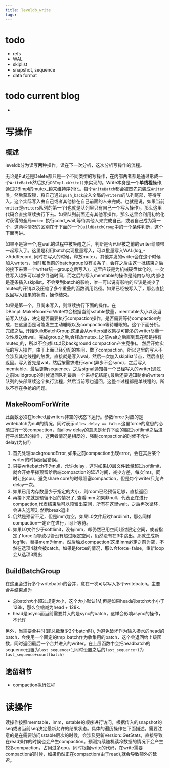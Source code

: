 ```yaml
---
title: leveldb_write
tags:
---
```

# todo

- refs
- WAL
- skiplist
- snapshot, sequence
- data format

# todo current blog

- 

# 写操作

## 概述

leveldb分为读写两种操作，读在下一次分析，这次分析写操作的流程。

无论是Put还是Delete都只是一个不同类型的写操作，在内部两者都是通过形成一个`WriteBatch`然后执行`DBImpl->Write()`来实现的。Write本身是一个**单线程**操作, 通过DBImpl的mutex_锁来维持序列化。每个`WriteBatch`都会被首先包装成`Writer`类，然后获取锁，将自己通过`push_back`放入全局的`writers`的队列尾部，等待写入。这个实际写入由自己或者其他排在自己前面的人来完成。也就是说，如果当前`writer`是`writers`队列的第一个(也就是队列里只有自己一个写入操作)，那么这里代码会直接继续执行下去。如果队列前面还有其他写操作，那么这里会利用初始化时获得的全局`mutex_`执行cond_wait,等待其他人来完成自己，或者自己成为第一个，这两种情况的区别在于下面的一个`BuildBatchGroup`中的一个条件判断，这个下面再讲。

如果不是第一个,在wait的过程中被唤醒之后，判断是否已经被之前的writer给顺带一起写入了。这里是利用batch实现批量写入，可以批量写入WAL(log_->AddRecord, 同时在写入的时候，释放mutex，其他并发的writer会在这个时候加入writers，当时和当前的batchgroup没有关系了，会在之后由这一批结束之后的接下来第一个writer统一group之后写入)，这里应该是为机械硬盘优化的，一次性写入越多可以减少寻道时间，而之后的写入memtable的操作是纯内存的,内部也是逐条插入skiplist，不会受到batch的影响，唯一可以说有影响的应该是减少了mutex的开销以及压缩了多个重叠的函数调用路径。如果已经被写入了，那么直接返回写入结果的状态，操作结束。

如果是第一个，且尚未写入，则继续执行下面的操作。在DBImpl::MakeRoomForWrite中会根据当前sstable数量，memtable大小以及当前写入状态，决定是否需要执行compaction操作，是否需要等待compaction完成，在这里面是可能发生主动睡眠以及compaction等待睡眠的。这个下面分析。完成之后, 开始BuildBatchGroup,这里会从writers里收集尽可能多的writer尽量一次性发送给wal。完成group之后,会释放mutex_(之前wait之后直到现在都是持有mutex_的，所以不会对list以及background compaction产生竞争)。 然后开始实际的写入操作，由于上面已经分配的空间，做了compaction，所以这里的写入不会涉及其他线程的触发，直接就是写入wal，然后一次加入skiplist节点，然后直接返回。写入首先是wal，然后按需求进行sync(异步不会sync)，之后写入memtable，最后更新sequence，之后signal通知每一个已经写入的writer(通过之前buildgroup的时候返回队列最后一个来标记结尾),最后还要通知剩余的writers队列的头部继续这个执行流程，然后当前写也返回。这整个过程都是单线程的，所以不存在争抢的问题。

## MakeRoomForWrite

此函数必须在locked且writers非空的状态下运行。参数force 对应的是writebatch为null的情况，同时表示`allow_delay == false`.这里force的意思的必须进行一次compaction，而allow delay的意思是允许下面的超过softlimit之后进行平摊延迟的操作，这两者情况是相反的，强制compaction的时候不允许delay(为何?)

1. 首先处理backgroundError, 如果之前compaction出现error，会在其后某个writer的时候返回错误。
2. 只要writebatch不为null，允许delay，这时如果L0层文件数量超过softlimit，就会开始平摊预留给后端compaction的延迟时间，减少方差，每次1ms，同时让出cpu，避免share core的时候阻塞compaction，但是每个writer只允许delay一次。
3. 如果已用内存数量少于指定的大小，则room已经预留足够，直接返回
4. 再接下来就是预留不足的情况了, 查看imm 如果非null，代表正在进行compaction,代表结束后可以预留出空间，所有在这里wait，之后再次循环，会进入选项3, 然后break退出
5. 仍然是预留不足，但是imm为空，如果L0文件超过hardlimit，那么同样compaction一定正在进行，同上等待。
6. 如果L0文件少于softlimit，没有imm，却仍然已用空间超过限定空间，或者指定了force而导致尽管没有超过限定空间，仍然没有在3中跳出。那就生成新logfile，替换mem为imm，然后触发compaction(这里imm必定之前为空，不然在选项4就会被catch。如果是force的情况，那么会force=false，重新loop会从选项3跳出

## BuildBatchGroup

在这里会进行多个writebatch的合并，意在一次可以写入多个writebatch。主要合并结束点为
- 总batch大小超过规定大小，这个大小默认1M,但是如果head的batch大小小于128k，那么会缩减为head + 128k.
- head是async而当前需要并入的是sync的batch，这样会影响async的操作，不允许

另外，当需要合并时(即总数至少2个batch时), 为避免破坏作为输入掺水的head的batch，会使用一个固定的tmp_batch作为收集用的batch，这个会返回给上级函数，同时返回最后一个合并进入的writer。在上层函数中会把headbatch的sequence设置为`last_sequence+1`,同时设置之后的`last_sequence+1`为`last_sequence+count(batch)`

## 遗留细节

- compaction执行过程

# 读操作

读操作按照memtable，imm，sstable的顺序进行访问，根据传入的snapshot的seq或者当前seq决定最新允许的结果状态。具体的遍历操作在下面描述。需要注意的是在需要访问sstable层次的时候，会涉及更新Version::GetStats，直接导致在read操作的时候也会产生compaction。预测持续随机读冷数据的情况下会产生较多compaction，占用过多cpu，同时根据write的代码，在write需要compaction的时候，如果仍然正在compaction(由于read),就会导致额外的延迟。
